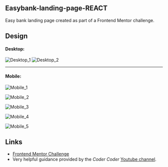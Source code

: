 ## Easybank-landing-page-REACT

Easy bank landing page created as part of a Frontend Mentor challenge.

## Design

#### Desktop:

![Desktop_1](src/images/screenshots/Desktop_1.png)
![Desktop_2](src/images/screenshots/Desktop_2.png)

---

#### Mobile:

![Mobile_1](src/images/screenshots/Mobile_1.png)

![Mobile_2](src/images/screenshots/Mobile_2.png)

![Mobile_3](src/images/screenshots/Mobile_3.png)

![Mobile_4](src/images/screenshots/Mobile_4.png)

![Mobile_5](src/images/screenshots/Mobile_5.png)

## Links

- [Frontend Mentor Challenge](https://www.frontendmentor.io/challenges/easybank-landing-page-WaUhkoDN)
- Very helpful guidance provided by the _Coder Coder_ [Youtube channel](https://www.youtube.com/watch?v=8w_kHIAkucA&list=PLUWqFDiirlsuYscECzks6zIZWr_Cfcx9k).
